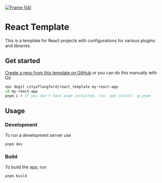 <a href="https://langford.ca">![Frame 1(4)](https://user-images.githubusercontent.com/40218657/168182827-5f060ab5-1410-4a5a-ba26-1a1a40eaf40d.png)</a>

# React Template

This is a template for React projects with configurations for various plugins and libraries.

## Get started

[Create a repo from this template on GitHub](https://github.com/cityoflangford/react_template/generate) or you can do this manually with Git

```sh
npx degit cityoflangford/react_template my-react-app
cd my-react-app
pnpm i # If you don't have pnpm installed, run: npm install -g pnpm
```

## Usage

### Development

To run a development server use

```sh
pnpm dev
```

### Build

To build the app, run

```sh
pnpm build
```
